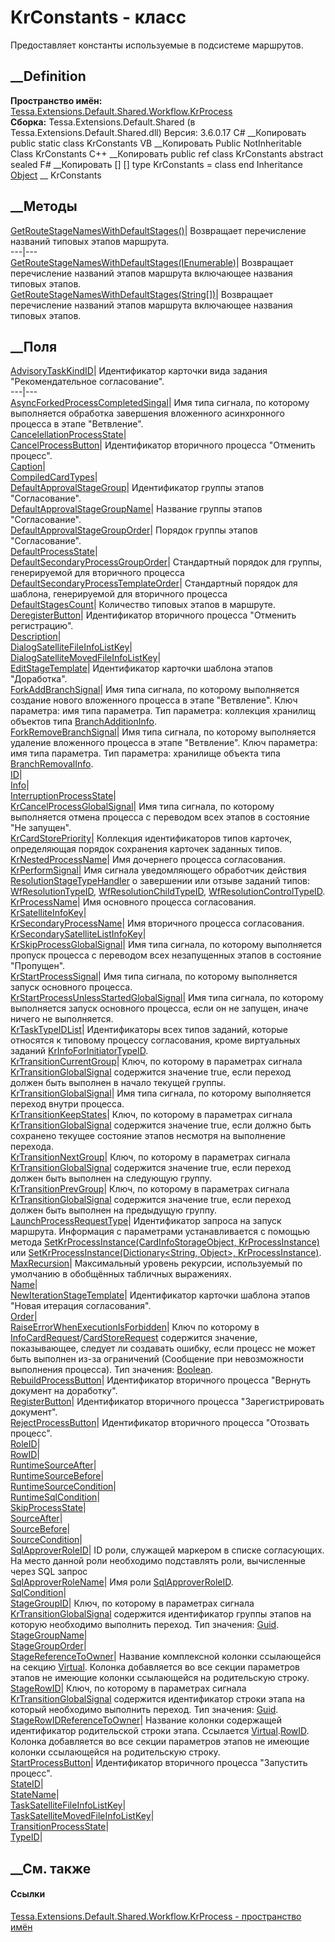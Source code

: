 # KrConstants - класс
Предоставляет константы используемые в подсистеме маршрутов.
## __Definition
 **Пространство имён:**
[Tessa.Extensions.Default.Shared.Workflow.KrProcess](N_Tessa_Extensions_Default_Shared_Workflow_KrProcess.htm)  
 **Сборка:** Tessa.Extensions.Default.Shared (в
Tessa.Extensions.Default.Shared.dll) Версия: 3.6.0.17
C# __Копировать
     public static class KrConstants
VB __Копировать
     Public NotInheritable Class KrConstants
C++ __Копировать
     public ref class KrConstants abstract sealed
F# __Копировать
     [<AbstractClassAttribute>]
    [<SealedAttribute>]
    type KrConstants = class end
Inheritance
    [Object](https://learn.microsoft.com/dotnet/api/system.object) __ KrConstants
##  __Методы
[GetRouteStageNamesWithDefaultStages()](M_Tessa_Extensions_Default_Shared_Workflow_KrProcess_KrConstants_GetRouteStageNamesWithDefaultStages.htm)|
Возвращает перечисление названий типовых этапов маршрута.  
---|---  
[GetRouteStageNamesWithDefaultStages(IEnumerable<String>)](M_Tessa_Extensions_Default_Shared_Workflow_KrProcess_KrConstants_GetRouteStageNamesWithDefaultStages_1.htm)|
Возвращает перечисление названий этапов маршрута включающее названия типовых
этапов.  
[GetRouteStageNamesWithDefaultStages(String[])](M_Tessa_Extensions_Default_Shared_Workflow_KrProcess_KrConstants_GetRouteStageNamesWithDefaultStages_2.htm)|
Возвращает перечисление названий этапов маршрута включающее названия типовых
этапов.  
## __Поля
[AdvisoryTaskKindID](F_Tessa_Extensions_Default_Shared_Workflow_KrProcess_KrConstants_AdvisoryTaskKindID.htm)|
Идентификатор карточки вида задания "Рекомендательное согласование".  
---|---  
[AsyncForkedProcessCompletedSingal](F_Tessa_Extensions_Default_Shared_Workflow_KrProcess_KrConstants_AsyncForkedProcessCompletedSingal.htm)|
Имя типа сигнала, по которому выполняется обработка завершения вложенного
асинхронного процесса в этапе "Ветвление".  
[CancelellationProcessState](F_Tessa_Extensions_Default_Shared_Workflow_KrProcess_KrConstants_CancelellationProcessState.htm)|  
[CancelProcessButton](F_Tessa_Extensions_Default_Shared_Workflow_KrProcess_KrConstants_CancelProcessButton.htm)|
Идентификатор вторичного процесса "Отменить процесс".  
[Caption](F_Tessa_Extensions_Default_Shared_Workflow_KrProcess_KrConstants_Caption.htm)|  
[CompiledCardTypes](F_Tessa_Extensions_Default_Shared_Workflow_KrProcess_KrConstants_CompiledCardTypes.htm)|  
[DefaultApprovalStageGroup](F_Tessa_Extensions_Default_Shared_Workflow_KrProcess_KrConstants_DefaultApprovalStageGroup.htm)|
Идентификатор группы этапов "Согласование".  
[DefaultApprovalStageGroupName](F_Tessa_Extensions_Default_Shared_Workflow_KrProcess_KrConstants_DefaultApprovalStageGroupName.htm)|
Название группы этапов "Согласование".  
[DefaultApprovalStageGroupOrder](F_Tessa_Extensions_Default_Shared_Workflow_KrProcess_KrConstants_DefaultApprovalStageGroupOrder.htm)|
Порядок группы этапов "Согласование".  
[DefaultProcessState](F_Tessa_Extensions_Default_Shared_Workflow_KrProcess_KrConstants_DefaultProcessState.htm)|  
[DefaultSecondaryProcessGroupOrder](F_Tessa_Extensions_Default_Shared_Workflow_KrProcess_KrConstants_DefaultSecondaryProcessGroupOrder.htm)|
Стандартный порядок для группы, генерируемой для вторичного процесса  
[DefaultSecondaryProcessTemplateOrder](F_Tessa_Extensions_Default_Shared_Workflow_KrProcess_KrConstants_DefaultSecondaryProcessTemplateOrder.htm)|
Стандартный порядок для шаблона, генерируемой для вторичного процесса  
[DefaultStagesCount](F_Tessa_Extensions_Default_Shared_Workflow_KrProcess_KrConstants_DefaultStagesCount.htm)|
Количество типовых этапов в маршруте.  
[DeregisterButton](F_Tessa_Extensions_Default_Shared_Workflow_KrProcess_KrConstants_DeregisterButton.htm)|
Идентификатор вторичного процесса "Отменить регистрацию".  
[Description](F_Tessa_Extensions_Default_Shared_Workflow_KrProcess_KrConstants_Description.htm)|  
[DialogSatelliteFileInfoListKey](F_Tessa_Extensions_Default_Shared_Workflow_KrProcess_KrConstants_DialogSatelliteFileInfoListKey.htm)|  
[DialogSatelliteMovedFileInfoListKey](F_Tessa_Extensions_Default_Shared_Workflow_KrProcess_KrConstants_DialogSatelliteMovedFileInfoListKey.htm)|  
[EditStageTemplate](F_Tessa_Extensions_Default_Shared_Workflow_KrProcess_KrConstants_EditStageTemplate.htm)|
Идентификатор карточки шаблона этапов "Доработка".  
[ForkAddBranchSignal](F_Tessa_Extensions_Default_Shared_Workflow_KrProcess_KrConstants_ForkAddBranchSignal.htm)|
Имя типа сигнала, по которому выполняется создание нового вложенного процесса
в этапе "Ветвление". Ключ параметра: имя типа параметра. Тип параметра:
коллекция хранилищ объектов типа
[BranchAdditionInfo](T_Tessa_Extensions_Default_Server_Workflow_KrProcess_Workflow_Handlers_BranchAdditionInfo.htm).  
[ForkRemoveBranchSignal](F_Tessa_Extensions_Default_Shared_Workflow_KrProcess_KrConstants_ForkRemoveBranchSignal.htm)|
Имя типа сигнала, по которому выполняется удаление вложенного процесса в этапе
"Ветвление". Ключ параметра: имя типа параметра. Тип параметра: хранилище
объекта типа
[BranchRemovalInfo](T_Tessa_Extensions_Default_Server_Workflow_KrProcess_Workflow_Handlers_BranchRemovalInfo.htm).  
[ID](F_Tessa_Extensions_Default_Shared_Workflow_KrProcess_KrConstants_ID.htm)|  
[Info](F_Tessa_Extensions_Default_Shared_Workflow_KrProcess_KrConstants_Info.htm)|  
[InterruptionProcessState](F_Tessa_Extensions_Default_Shared_Workflow_KrProcess_KrConstants_InterruptionProcessState.htm)|  
[KrCancelProcessGlobalSignal](F_Tessa_Extensions_Default_Shared_Workflow_KrProcess_KrConstants_KrCancelProcessGlobalSignal.htm)|
Имя типа сигнала, по которому выполняется отмена процесса с переводом всех
этапов в состояние "Не запущен".  
[KrCardStorePriority](F_Tessa_Extensions_Default_Shared_Workflow_KrProcess_KrConstants_KrCardStorePriority.htm)|
Коллекция идентификаторов типов карточек, определяющая порядок сохранения
карточек заданных типов.  
[KrNestedProcessName](F_Tessa_Extensions_Default_Shared_Workflow_KrProcess_KrConstants_KrNestedProcessName.htm)|
Имя дочернего процесса согласования.  
[KrPerformSignal](F_Tessa_Extensions_Default_Shared_Workflow_KrProcess_KrConstants_KrPerformSignal.htm)|
Имя сигнала уведомляющего обработчик действия
[ResolutionStageTypeHandler](T_Tessa_Extensions_Default_Server_Workflow_KrProcess_Workflow_Handlers_ResolutionStageTypeHandler.htm)
о завершении или отзыве заданий типов:
[WfResolutionTypeID](F_Tessa_Extensions_Default_Shared_DefaultTaskTypes_WfResolutionTypeID.htm),
[WfResolutionChildTypeID](F_Tessa_Extensions_Default_Shared_DefaultTaskTypes_WfResolutionChildTypeID.htm),
[WfResolutionControlTypeID](F_Tessa_Extensions_Default_Shared_DefaultTaskTypes_WfResolutionControlTypeID.htm).  
[KrProcessName](F_Tessa_Extensions_Default_Shared_Workflow_KrProcess_KrConstants_KrProcessName.htm)|
Имя основного процесса согласования.  
[KrSatelliteInfoKey](F_Tessa_Extensions_Default_Shared_Workflow_KrProcess_KrConstants_KrSatelliteInfoKey.htm)|  
[KrSecondaryProcessName](F_Tessa_Extensions_Default_Shared_Workflow_KrProcess_KrConstants_KrSecondaryProcessName.htm)|
Имя вторичного процесса согласования.  
[KrSecondarySatelliteListInfoKey](F_Tessa_Extensions_Default_Shared_Workflow_KrProcess_KrConstants_KrSecondarySatelliteListInfoKey.htm)|  
[KrSkipProcessGlobalSignal](F_Tessa_Extensions_Default_Shared_Workflow_KrProcess_KrConstants_KrSkipProcessGlobalSignal.htm)|
Имя типа сигнала, по которому выполняется пропуск процесса с переводом всех
незапущенных этапов в состояние "Пропущен".  
[KrStartProcessSignal](F_Tessa_Extensions_Default_Shared_Workflow_KrProcess_KrConstants_KrStartProcessSignal.htm)|
Имя типа сигнала, по которому выполняется запуск основного процесса.  
[KrStartProcessUnlessStartedGlobalSignal](F_Tessa_Extensions_Default_Shared_Workflow_KrProcess_KrConstants_KrStartProcessUnlessStartedGlobalSignal.htm)|
Имя типа сигнала, по которому выполняется запуск основного процесса, если он
не запущен, иначе ничего не выполняется.  
[KrTaskTypeIDList](F_Tessa_Extensions_Default_Shared_Workflow_KrProcess_KrConstants_KrTaskTypeIDList.htm)|
Идентификаторы всех типов заданий, которые относятся к типовому процессу
согласования, кроме виртуальных заданий
[KrInfoForInitiatorTypeID](F_Tessa_Extensions_Default_Shared_DefaultTaskTypes_KrInfoForInitiatorTypeID.htm).  
[KrTransitionCurrentGroup](F_Tessa_Extensions_Default_Shared_Workflow_KrProcess_KrConstants_KrTransitionCurrentGroup.htm)|
Ключ, по которому в параметрах сигнала
[KrTransitionGlobalSignal](F_Tessa_Extensions_Default_Shared_Workflow_KrProcess_KrConstants_KrTransitionGlobalSignal.htm)
содержится значение true, если переход должен быть выполнен в начало текущей
группы.  
[KrTransitionGlobalSignal](F_Tessa_Extensions_Default_Shared_Workflow_KrProcess_KrConstants_KrTransitionGlobalSignal.htm)|
Имя типа сигнала, по которому выполняется переход внутри процесса.  
[KrTransitionKeepStates](F_Tessa_Extensions_Default_Shared_Workflow_KrProcess_KrConstants_KrTransitionKeepStates.htm)|
Ключ, по которому в параметрах сигнала
[KrTransitionGlobalSignal](F_Tessa_Extensions_Default_Shared_Workflow_KrProcess_KrConstants_KrTransitionGlobalSignal.htm)
содержится значение true, если должно быть сохранено текущее состояние этапов
несмотря на выполнение перехода.  
[KrTransitionNextGroup](F_Tessa_Extensions_Default_Shared_Workflow_KrProcess_KrConstants_KrTransitionNextGroup.htm)|
Ключ, по которому в параметрах сигнала
[KrTransitionGlobalSignal](F_Tessa_Extensions_Default_Shared_Workflow_KrProcess_KrConstants_KrTransitionGlobalSignal.htm)
содержится значение true, если переход должен быть выполнен на следующую
группу.  
[KrTransitionPrevGroup](F_Tessa_Extensions_Default_Shared_Workflow_KrProcess_KrConstants_KrTransitionPrevGroup.htm)|
Ключ, по которому в параметрах сигнала
[KrTransitionGlobalSignal](F_Tessa_Extensions_Default_Shared_Workflow_KrProcess_KrConstants_KrTransitionGlobalSignal.htm)
содержится значение true, если переход должен быть выполнен на предыдущую
группу.  
[LaunchProcessRequestType](F_Tessa_Extensions_Default_Shared_Workflow_KrProcess_KrConstants_LaunchProcessRequestType.htm)|
Идентификатор запроса на запуск маршрута. Информация с параметрами
устанавливается с помощью метода [SetKrProcessInstance(CardInfoStorageObject,
KrProcessInstance)](M_Tessa_Extensions_Default_Shared_Workflow_KrProcess_KrProcessSharedExtensions_SetKrProcessInstance_1.htm)
или [SetKrProcessInstance(Dictionary<String, Object>,
KrProcessInstance)](M_Tessa_Extensions_Default_Shared_Workflow_KrProcess_KrProcessSharedExtensions_SetKrProcessInstance.htm).  
[MaxRecursion](F_Tessa_Extensions_Default_Shared_Workflow_KrProcess_KrConstants_MaxRecursion.htm)|
Максимальный уровень рекурсии, используемый по умолчанию в обобщённых
табличных выражениях.  
[Name](F_Tessa_Extensions_Default_Shared_Workflow_KrProcess_KrConstants_Name.htm)|  
[NewIterationStageTemplate](F_Tessa_Extensions_Default_Shared_Workflow_KrProcess_KrConstants_NewIterationStageTemplate.htm)|
Идентификатор карточки шаблона этапов "Новая итерация согласования".  
[Order](F_Tessa_Extensions_Default_Shared_Workflow_KrProcess_KrConstants_Order.htm)|  
[RaiseErrorWhenExecutionIsForbidden](F_Tessa_Extensions_Default_Shared_Workflow_KrProcess_KrConstants_RaiseErrorWhenExecutionIsForbidden.htm)|
Ключ по которому в
[Info](P_Tessa_Cards_CardInfoStorageObject_Info.htm)[CardRequest](T_Tessa_Cards_CardRequest.htm)/[CardStoreRequest](T_Tessa_Cards_CardStoreRequest.htm)
содержится значение, показывающее, следует ли создавать ошибку, если процесс
не может быть выполнен из-за ограничений (Сообщение при невозможности
выполнения процесса). Тип значения:
[Boolean](https://learn.microsoft.com/dotnet/api/system.boolean).  
[RebuildProcessButton](F_Tessa_Extensions_Default_Shared_Workflow_KrProcess_KrConstants_RebuildProcessButton.htm)|
Идентификатор вторичного процесса "Вернуть документ на доработку".  
[RegisterButton](F_Tessa_Extensions_Default_Shared_Workflow_KrProcess_KrConstants_RegisterButton.htm)|
Идентификатор вторичного процесса "Зарегистрировать документ".  
[RejectProcessButton](F_Tessa_Extensions_Default_Shared_Workflow_KrProcess_KrConstants_RejectProcessButton.htm)|
Идентификатор вторичного процесса "Отозвать процесс".  
[RoleID](F_Tessa_Extensions_Default_Shared_Workflow_KrProcess_KrConstants_RoleID.htm)|  
[RowID](F_Tessa_Extensions_Default_Shared_Workflow_KrProcess_KrConstants_RowID.htm)|  
[RuntimeSourceAfter](F_Tessa_Extensions_Default_Shared_Workflow_KrProcess_KrConstants_RuntimeSourceAfter.htm)|  
[RuntimeSourceBefore](F_Tessa_Extensions_Default_Shared_Workflow_KrProcess_KrConstants_RuntimeSourceBefore.htm)|  
[RuntimeSourceCondition](F_Tessa_Extensions_Default_Shared_Workflow_KrProcess_KrConstants_RuntimeSourceCondition.htm)|  
[RuntimeSqlCondition](F_Tessa_Extensions_Default_Shared_Workflow_KrProcess_KrConstants_RuntimeSqlCondition.htm)|  
[SkipProcessState](F_Tessa_Extensions_Default_Shared_Workflow_KrProcess_KrConstants_SkipProcessState.htm)|  
[SourceAfter](F_Tessa_Extensions_Default_Shared_Workflow_KrProcess_KrConstants_SourceAfter.htm)|  
[SourceBefore](F_Tessa_Extensions_Default_Shared_Workflow_KrProcess_KrConstants_SourceBefore.htm)|  
[SourceCondition](F_Tessa_Extensions_Default_Shared_Workflow_KrProcess_KrConstants_SourceCondition.htm)|  
[SqlApproverRoleID](F_Tessa_Extensions_Default_Shared_Workflow_KrProcess_KrConstants_SqlApproverRoleID.htm)|
ID роли, служащей маркером в списке согласующих. На место данной роли
необходимо подставлять роли, вычисленные через SQL запрос  
[SqlApproverRoleName](F_Tessa_Extensions_Default_Shared_Workflow_KrProcess_KrConstants_SqlApproverRoleName.htm)|
Имя роли
[SqlApproverRoleID](F_Tessa_Extensions_Default_Shared_Workflow_KrProcess_KrConstants_SqlApproverRoleID.htm).  
[SqlCondition](F_Tessa_Extensions_Default_Shared_Workflow_KrProcess_KrConstants_SqlCondition.htm)|  
[StageGroupID](F_Tessa_Extensions_Default_Shared_Workflow_KrProcess_KrConstants_StageGroupID.htm)|
Ключ, по которому в параметрах сигнала
[KrTransitionGlobalSignal](F_Tessa_Extensions_Default_Shared_Workflow_KrProcess_KrConstants_KrTransitionGlobalSignal.htm)
содержится идентификатор группы этапов на которую необходимо выполнить
переход. Тип значения:
[Guid](https://learn.microsoft.com/dotnet/api/system.guid).  
[StageGroupName](F_Tessa_Extensions_Default_Shared_Workflow_KrProcess_KrConstants_StageGroupName.htm)|  
[StageGroupOrder](F_Tessa_Extensions_Default_Shared_Workflow_KrProcess_KrConstants_StageGroupOrder.htm)|  
[StageReferenceToOwner](F_Tessa_Extensions_Default_Shared_Workflow_KrProcess_KrConstants_StageReferenceToOwner.htm)|
Название комплексной колонки ссылающейся на секцию
[Virtual](F_Tessa_Extensions_Default_Shared_Workflow_KrProcess_KrConstants_KrStages_Virtual.htm).
Колонка добавляется во все секции параметров этапов не имеющие колонки
ссылающейся на родительскую строку.  
[StageRowID](F_Tessa_Extensions_Default_Shared_Workflow_KrProcess_KrConstants_StageRowID.htm)|
Ключ, по которому в параметрах сигнала
[KrTransitionGlobalSignal](F_Tessa_Extensions_Default_Shared_Workflow_KrProcess_KrConstants_KrTransitionGlobalSignal.htm)
содержится идентификатор строки этапа на который необходимо выполнить переход.
Тип значения: [Guid](https://learn.microsoft.com/dotnet/api/system.guid).  
[StageRowIDReferenceToOwner](F_Tessa_Extensions_Default_Shared_Workflow_KrProcess_KrConstants_StageRowIDReferenceToOwner.htm)|
Название колонки содержащей идентификатор родительской строки этапа. Ссылается
[Virtual](F_Tessa_Extensions_Default_Shared_Workflow_KrProcess_KrConstants_KrStages_Virtual.htm).[RowID](F_Tessa_Extensions_Default_Shared_Workflow_KrProcess_KrConstants_KrStages_RowID.htm).
Колонка добавляется во все секции параметров этапов не имеющие колонки
ссылающейся на родительскую строку.  
[StartProcessButton](F_Tessa_Extensions_Default_Shared_Workflow_KrProcess_KrConstants_StartProcessButton.htm)|
Идентификатор вторичного процесса "Запустить процесс".  
[StateID](F_Tessa_Extensions_Default_Shared_Workflow_KrProcess_KrConstants_StateID.htm)|  
[StateName](F_Tessa_Extensions_Default_Shared_Workflow_KrProcess_KrConstants_StateName.htm)|  
[TaskSatelliteFileInfoListKey](F_Tessa_Extensions_Default_Shared_Workflow_KrProcess_KrConstants_TaskSatelliteFileInfoListKey.htm)|  
[TaskSatelliteMovedFileInfoListKey](F_Tessa_Extensions_Default_Shared_Workflow_KrProcess_KrConstants_TaskSatelliteMovedFileInfoListKey.htm)|  
[TransitionProcessState](F_Tessa_Extensions_Default_Shared_Workflow_KrProcess_KrConstants_TransitionProcessState.htm)|  
[TypeID](F_Tessa_Extensions_Default_Shared_Workflow_KrProcess_KrConstants_TypeID.htm)|  
## __См. также
#### Ссылки
[Tessa.Extensions.Default.Shared.Workflow.KrProcess - пространство
имён](N_Tessa_Extensions_Default_Shared_Workflow_KrProcess.htm)
